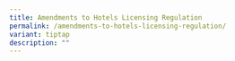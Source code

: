 ```yaml
---
title: Amendments to Hotels Licensing Regulation
permalink: /amendments-to-hotels-licensing-regulation/
variant: tiptap
description: ""
---
```

